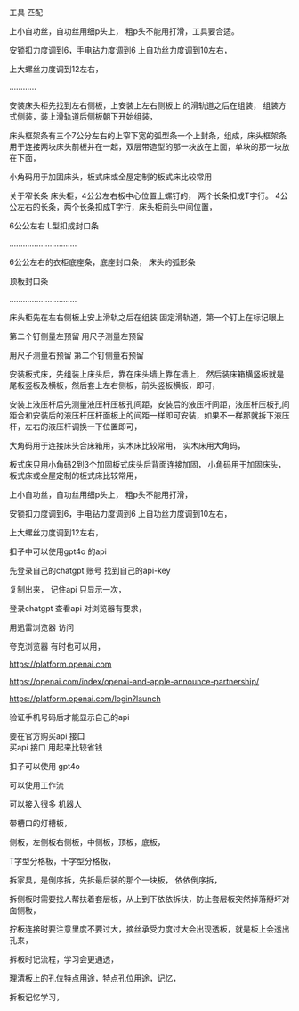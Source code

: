 工具   匹配    


上小自功丝，自功丝用细p头上，
粗p头不能用打滑，工具要合适。

安锁扣力度调到6，手电钻力度调到6
上自功丝力度调到10左右，

上大螺丝力度调到12左右，

…………

安装床头柜先找到左右侧板，上安装上左右侧板上
的滑轨道之后在组装， 组装方式侧装，装上滑轨道后侧板朝下开始组装，

床头框架条有三个7公分左右的上窄下宽的弧型条一个上封条，组成，床头框架条用于连接两块床头前板并在一起，双层带造型的那一块放在上面，单块的那一块放在下面，

小角码用于加固床头，板式床或全屋定制的板式床比较常用


关于窄长条
床头柜，4公公左右板中心位置上螺钉的，
两个长条扣成T字行。
4公公左右的长条，两个长条扣成T字行，床头柜前头中间位置，

  6公公左右    L型扣成封口条

…………………………

6公公左右的衣柜底座条，底座封口条，
床头的弧形条

顶板封口条

…………………………

床头柜先在左右侧板上安上滑轨之后在组装
固定滑轨道，第一个钉上在标记眼上

第二个钉侧量左预留
用尺子测量左预留

用尺子测量右预留
第二个钉侧量右预留


安装板式床，先组装上床头后，靠在床头墙上靠在墙上，  然后装床箱横竖板就是尾板竖板及横板，然后套上左右侧板，前头竖板横板，即可，

安装上液压杆后先测量液压杆压板孔间距，安装后的液压杆间距，液压杆压板孔间距合和安装后的液压杆压杆面板上的间距一样即可安装，如果不一样那就拆下液压杆，左右的液压杆调换一下位置即可，

大角码用于连接床头合床箱用，实木床比较常用，
实木床用大角码，

板式床只用小角码2到3个加固板式床头后背面连接加固，
小角码用于加固床头，板式床或全屋定制的板式床比较常用，




上小自功丝，自功丝用细p头上，
粗p头不能用打滑，

安锁扣力度调到6，手电钻力度调到6
上自功丝力度调到10左右，

上大螺丝力度调到12左右，

扣子中可以使用gpt4o   的api

先登录自己的chatgpt  账号    找到自己的api-key

复制出来，   记住api   只显示一次，


登录chatgpt   查看api  对浏览器有要求，

用迅雷浏览器  访问



夸克浏览器  有时也可以用，



https://platform.openai.com

https://openai.com/index/openai-and-apple-announce-partnership/

https://platform.openai.com/login?launch


验证手机号码后才能显示自己的api

要在官方购买api   接口   
买api    接口    用起来比较省钱

扣子可以使用  gpt4o   

可以使用工作流    

可以接入很多  机器人  

带槽口的灯槽板，

侧板，左侧板右侧板，中侧板，顶板，底板，

T字型分格板，十字型分格板，


拆家具，是倒序拆，先拆最后装的那个一块板，
依依倒序拆，

拆侧板时需要找人帮扶着套层板，从上到下依依拆扶，防止套层板突然掉落掰坏对面侧板，

拧板连接时要注意里度不要过大，摘丝承受力度过大会出现透板，就是板上会透出孔来，



拆板时记流程，学习会更通透，

理清板上的孔位特点用途，特点孔位用途，记忆，

拆板记忆学习，







